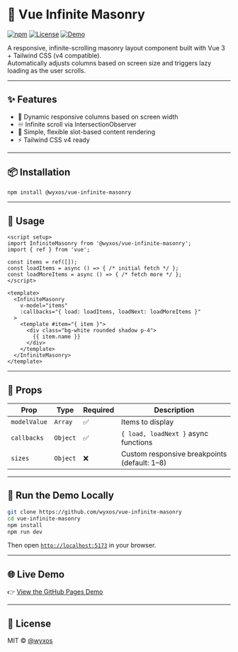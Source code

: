 # 🧱 Vue Infinite Masonry

[![npm](https://img.shields.io/npm/v/@wyxos/vue-infinite-masonry?color=%2300c58e&label=npm)](https://www.npmjs.com/package/@wyxos/vue-infinite-masonry)
[![License](https://img.shields.io/github/license/wyxos/vue-infinite-masonry)](./LICENSE)
[![Demo](https://img.shields.io/badge/Demo-Live%20Preview-blue?logo=githubpages)](https://wyxos.github.io/vue-infinite-masonry/)

A responsive, infinite-scrolling masonry layout component built with Vue 3 + Tailwind CSS (v4 compatible).  
Automatically adjusts columns based on screen size and triggers lazy loading as the user scrolls.

---

## ✨ Features

- 📐 Dynamic responsive columns based on screen width
- ♾️ Infinite scroll via IntersectionObserver
- 🎯 Simple, flexible slot-based content rendering
- ⚡ Tailwind CSS v4 ready

---

## 📦 Installation

```bash
npm install @wyxos/vue-infinite-masonry
```

---

## 🚀 Usage

```vue
<script setup>
import InfiniteMasonry from '@wyxos/vue-infinite-masonry';
import { ref } from 'vue';

const items = ref([]);
const loadItems = async () => { /* initial fetch */ };
const loadMoreItems = async () => { /* fetch more */ };
</script>

<template>
  <InfiniteMasonry
    v-model="items"
    :callbacks="{ load: loadItems, loadNext: loadMoreItems }"
  >
    <template #item="{ item }">
      <div class="bg-white rounded shadow p-4">
        {{ item.name }}
      </div>
    </template>
  </InfiniteMasonry>
</template>
```

---

## 🧰 Props

| Prop         | Type     | Required | Description                                  |
|--------------|----------|----------|----------------------------------------------|
| `modelValue` | `Array`  | ✅        | Items to display                             |
| `callbacks`  | `Object` | ✅        | `{ load, loadNext }` async functions         |
| `sizes`      | `Object` | ❌        | Custom responsive breakpoints (default: 1–8) |

---

## 🧪 Run the Demo Locally

```bash
git clone https://github.com/wyxos/vue-infinite-masonry
cd vue-infinite-masonry
npm install
npm run dev
```

Then open [`http://localhost:5173`](http://localhost:5173) in your browser.

---

## 🌐 Live Demo

👉 [View the GitHub Pages Demo](https://wyxos.github.io/vue-infinite-masonry/)

---

## 📄 License

MIT © [@wyxos](https://github.com/wyxos)
```
